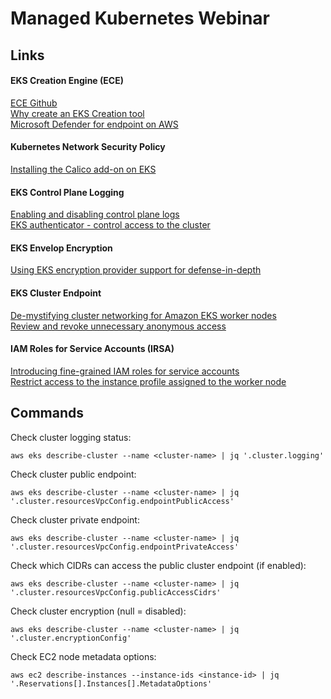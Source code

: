 # Managed Kubernetes Webinar

## Links

#### EKS Creation Engine (ECE)
[ECE Github](https://github.com/lightspin-tech/eks-creation-engine)  
[Why create an EKS Creation tool](https://blog.lightspin.io/why-create-an-eks-creation-tool)  
[Microsoft Defender for endpoint on AWS](https://blog.lightspin.io/microsoft-defender-for-endpoint-on-aws-part-3)  

#### Kubernetes Network Security Policy
[Installing the Calico add-on on EKS](https://docs.aws.amazon.com/eks/latest/userguide/calico.html)  

#### EKS Control Plane Logging
[Enabling and disabling control plane logs](https://docs.aws.amazon.com/eks/latest/userguide/control-plane-logs.html#enabling-control-plane-log-export)  
[EKS authenticator - control access to the cluster](https://aws.github.io/aws-eks-best-practices/security/docs/iam/#controlling-access-to-eks-clusters)  

#### EKS Envelop Encryption
[Using EKS encryption provider support for defense-in-depth](https://aws.amazon.com/blogs/containers/using-eks-encryption-provider-support-for-defense-in-depth/)

#### EKS Cluster Endpoint
[De-mystifying cluster networking for Amazon EKS worker nodes](https://aws.amazon.com/blogs/containers/de-mystifying-cluster-networking-for-amazon-eks-worker-nodes/)  
[Review and revoke unnecessary anonymous access](https://aws.github.io/aws-eks-best-practices/security/docs/iam/#review-and-revoke-unnecessary-anonymous-access)  

#### IAM Roles for Service Accounts (IRSA)
[Introducing fine-grained IAM roles for service accounts](https://aws.amazon.com/blogs/opensource/introducing-fine-grained-iam-roles-service-accounts/)  
[Restrict access to the instance profile assigned to the worker node](https://aws.github.io/aws-eks-best-practices/security/docs/iam/#restrict-access-to-the-instance-profile-assigned-to-the-worker-node)  


## Commands

Check cluster logging status:
```
aws eks describe-cluster --name <cluster-name> | jq '.cluster.logging'
```

Check cluster public endpoint:
```
aws eks describe-cluster --name <cluster-name> | jq '.cluster.resourcesVpcConfig.endpointPublicAccess'
```

Check cluster private endpoint:
```
aws eks describe-cluster --name <cluster-name> | jq '.cluster.resourcesVpcConfig.endpointPrivateAccess'
```

Check which CIDRs can access the public cluster endpoint (if enabled):
```
aws eks describe-cluster --name <cluster-name> | jq '.cluster.resourcesVpcConfig.publicAccessCidrs'    
```

Check cluster encryption (null = disabled):
```
aws eks describe-cluster --name <cluster-name> | jq '.cluster.encryptionConfig'
```

Check EC2 node metadata options:
```
aws ec2 describe-instances --instance-ids <instance-id> | jq '.Reservations[].Instances[].MetadataOptions'
```
